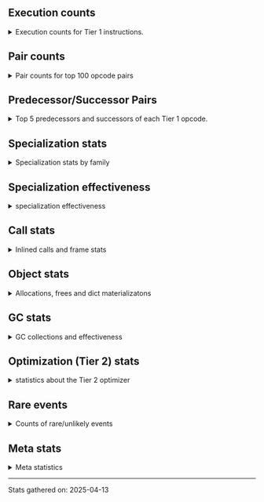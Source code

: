 ## Execution counts

<details>
<summary> Execution counts for Tier 1 instructions. </summary>


The "miss ratio" column shows the percentage of times the instruction
executed that it deoptimized. When this happens, the base unspecialized
instruction is not counted.

<table>
<thead>
<tr>
<th align="left">Name</th>
<th align="right">Base Count</th>
<th align="right">Head Count</th>
<th align="right">Change</th>
</tr>
</thead>
<tbody>
<tr>
<td align="left">CALL_METHOD_DESCRIPTOR_NOARGS</td>
<td align="right">311,995</td>
<td align="right">1,715,131</td>
<td align="right">449.7%</td>
</tr>
<tr>
<td align="left">FOR_ITER</td>
<td align="right">699,227</td>
<td align="right">1,727,477</td>
<td align="right">147.1%</td>
</tr>
<tr>
<td align="left">TO_BOOL_BOOL</td>
<td align="right">3,901,309</td>
<td align="right">9,131,997</td>
<td align="right">134.1%</td>
</tr>
<tr>
<td align="left">JUMP_FORWARD</td>
<td align="right">653,076</td>
<td align="right">1,522,491</td>
<td align="right">133.1%</td>
</tr>
<tr>
<td align="left">BINARY_OP_ADD_UNICODE</td>
<td align="right">740,301</td>
<td align="right">1,697,075</td>
<td align="right">129.2%</td>
</tr>
<tr>
<td align="left">POP_JUMP_IF_NONE</td>
<td align="right">428,403</td>
<td align="right">965,030</td>
<td align="right">125.3%</td>
</tr>
<tr>
<td align="left">TO_BOOL_STR</td>
<td align="right">1,298,526</td>
<td align="right">2,922,272</td>
<td align="right">125.0%</td>
</tr>
<tr>
<td align="left">LOAD_ATTR_METHOD_NO_DICT</td>
<td align="right">6,213,704</td>
<td align="right">13,751,482</td>
<td align="right">121.3%</td>
</tr>
<tr>
<td align="left">CONTAINS_OP_DICT</td>
<td align="right">449,174</td>
<td align="right">974,571</td>
<td align="right">117.0%</td>
</tr>
<tr>
<td align="left">CALL_ISINSTANCE</td>
<td align="right">1,027,337</td>
<td align="right">2,163,004</td>
<td align="right">110.5%</td>
</tr>
<tr>
<td align="left">COMPARE_OP_STR</td>
<td align="right">851,291</td>
<td align="right">1,792,339</td>
<td align="right">110.5%</td>
</tr>
<tr>
<td align="left">LOAD_CONST_IMMORTAL</td>
<td align="right">10,123,913</td>
<td align="right">21,312,826</td>
<td align="right">110.5%</td>
</tr>
<tr>
<td align="left">BINARY_OP_SUBSCR_DICT</td>
<td align="right">1,031,437</td>
<td align="right">2,171,264</td>
<td align="right">110.5%</td>
</tr>
<tr>
<td align="left">TO_BOOL_LIST</td>
<td align="right">927,477</td>
<td align="right">1,945,847</td>
<td align="right">109.8%</td>
</tr>
<tr>
<td align="left">CALL_METHOD_DESCRIPTOR_O</td>
<td align="right">440,923</td>
<td align="right">923,699</td>
<td align="right">109.5%</td>
</tr>
<tr>
<td align="left">CALL_LIST_APPEND</td>
<td align="right">1,139,583</td>
<td align="right">2,377,237</td>
<td align="right">108.6%</td>
</tr>
<tr>
<td align="left">LOAD_GLOBAL_MODULE</td>
<td align="right">6,600,989</td>
<td align="right">13,752,923</td>
<td align="right">108.3%</td>
</tr>
<tr>
<td align="left">LOAD_ATTR_MODULE</td>
<td align="right">3,102,828</td>
<td align="right">6,432,150</td>
<td align="right">107.3%</td>
</tr>
<tr>
<td align="left">BINARY_SLICE</td>
<td align="right">611,385</td>
<td align="right">1,264,720</td>
<td align="right">106.9%</td>
</tr>
<tr>
<td align="left">GET_ITER</td>
<td align="right">1,850,861</td>
<td align="right">3,809,956</td>
<td align="right">105.8%</td>
</tr>
<tr>
<td align="left">POP_JUMP_IF_FALSE</td>
<td align="right">8,135,631</td>
<td align="right">16,744,926</td>
<td align="right">105.8%</td>
</tr>
<tr>
<td align="left">LOAD_FAST_BORROW</td>
<td align="right">40,960,720</td>
<td align="right">84,143,570</td>
<td align="right">105.4%</td>
</tr>
<tr>
<td align="left">BUILD_LIST</td>
<td align="right">1,555,495</td>
<td align="right">3,186,316</td>
<td align="right">104.8%</td>
</tr>
<tr>
<td align="left">PUSH_NULL</td>
<td align="right">2,458,610</td>
<td align="right">5,025,324</td>
<td align="right">104.4%</td>
</tr>
<tr>
<td align="left">CALL_METHOD_DESCRIPTOR_FAST</td>
<td align="right">3,464,450</td>
<td align="right">7,053,985</td>
<td align="right">103.6%</td>
</tr>
<tr>
<td align="left">RETURN_VALUE</td>
<td align="right">6,243,336</td>
<td align="right">12,703,796</td>
<td align="right">103.5%</td>
</tr>
<tr>
<td align="left">LOAD_GLOBAL_BUILTIN</td>
<td align="right">6,579,842</td>
<td align="right">13,350,864</td>
<td align="right">102.9%</td>
</tr>
<tr>
<td align="left">STORE_FAST</td>
<td align="right">13,850,882</td>
<td align="right">27,971,509</td>
<td align="right">101.9%</td>
</tr>
<tr>
<td align="left">CALL_PY_EXACT_ARGS</td>
<td align="right">4,244,038</td>
<td align="right">8,506,954</td>
<td align="right">100.4%</td>
</tr>
<tr>
<td align="left">RESUME_CHECK</td>
<td align="right">6,521,964</td>
<td align="right">13,064,180</td>
<td align="right">100.3%</td>
</tr>
<tr>
<td align="left">CALL_BUILTIN_CLASS</td>
<td align="right">752,275</td>
<td align="right">1,505,806</td>
<td align="right">100.2%</td>
</tr>
<tr>
<td align="left">LOAD_ATTR_CLASS</td>
<td align="right">12,476</td>
<td align="right">24,956</td>
<td align="right">100.0%</td>
</tr>
<tr>
<td align="left">CALL_KW_PY</td>
<td align="right">266,158</td>
<td align="right">532,398</td>
<td align="right">100.0%</td>
</tr>
<tr>
<td align="left">CALL_KW_BOUND_METHOD</td>
<td align="right">29,112</td>
<td align="right">58,232</td>
<td align="right">100.0%</td>
</tr>
<tr>
<td align="left">CALL_KW_NON_PY</td>
<td align="right">145,563</td>
<td align="right">291,163</td>
<td align="right">100.0%</td>
</tr>
<tr>
<td align="left">LOAD_SUPER_ATTR_METHOD</td>
<td align="right">228,743</td>
<td align="right">457,543</td>
<td align="right">100.0%</td>
</tr>
<tr>
<td align="left">RAISE_VARARGS</td>
<td align="right">365,992</td>
<td align="right">732,072</td>
<td align="right">100.0%</td>
</tr>
<tr>
<td align="left">RERAISE</td>
<td align="right">311,925</td>
<td align="right">623,925</td>
<td align="right">100.0%</td>
</tr>
<tr>
<td align="left">DICT_MERGE</td>
<td align="right">241,222</td>
<td align="right">482,502</td>
<td align="right">100.0%</td>
</tr>
<tr>
<td align="left">JUMP_BACKWARD_NO_INTERRUPT</td>
<td align="right">224,586</td>
<td align="right">449,226</td>
<td align="right">100.0%</td>
</tr>
<tr>
<td align="left">UNPACK_SEQUENCE_LIST</td>
<td align="right">74,862</td>
<td align="right">149,742</td>
<td align="right">100.0%</td>
</tr>
<tr>
<td align="left">LOAD_SUPER_ATTR_ATTR</td>
<td align="right">66,544</td>
<td align="right">133,104</td>
<td align="right">100.0%</td>
</tr>
<tr>
<td align="left">LIST_EXTEND</td>
<td align="right">62,385</td>
<td align="right">124,785</td>
<td align="right">100.0%</td>
</tr>
<tr>
<td align="left">IMPORT_FROM</td>
<td align="right">54,067</td>
<td align="right">108,147</td>
<td align="right">100.0%</td>
</tr>
<tr>
<td align="left">CALL_INTRINSIC_1</td>
<td align="right">41,590</td>
<td align="right">83,190</td>
<td align="right">100.0%</td>
</tr>
<tr>
<td align="left">FORMAT_SIMPLE</td>
<td align="right">33,272</td>
<td align="right">66,552</td>
<td align="right">100.0%</td>
</tr>
<tr>
<td align="left">CONVERT_VALUE</td>
<td align="right">33,272</td>
<td align="right">66,552</td>
<td align="right">100.0%</td>
</tr>
<tr>
<td align="left">CALL_BOUND_METHOD_GENERAL</td>
<td align="right">33,272</td>
<td align="right">66,552</td>
<td align="right">100.0%</td>
</tr>
<tr>
<td align="left">BUILD_STRING</td>
<td align="right">16,636</td>
<td align="right">33,276</td>
<td align="right">100.0%</td>
</tr>
<tr>
<td align="left">CALL_METHOD_DESCRIPTOR_FAST_WITH_KEYWORDS</td>
<td align="right">723,667</td>
<td align="right">1,447,507</td>
<td align="right">100.0%</td>
</tr>
<tr>
<td align="left">BUILD_MAP</td>
<td align="right">1,343,361</td>
<td align="right">2,687,041</td>
<td align="right">100.0%</td>
</tr>
<tr>
<td align="left">CHECK_EXC_MATCH</td>
<td align="right">969,051</td>
<td align="right">1,938,331</td>
<td align="right">100.0%</td>
</tr>
<tr>
<td align="left">POP_EXCEPT</td>
<td align="right">969,051</td>
<td align="right">1,938,331</td>
<td align="right">100.0%</td>
</tr>
<tr>
<td align="left">PUSH_EXC_INFO</td>
<td align="right">969,051</td>
<td align="right">1,938,331</td>
<td align="right">100.0%</td>
</tr>
<tr>
<td align="left">SWAP</td>
<td align="right">690,397</td>
<td align="right">1,380,957</td>
<td align="right">100.0%</td>
</tr>
<tr>
<td align="left">LOAD_FAST_AND_CLEAR</td>
<td align="right">182,997</td>
<td align="right">366,037</td>
<td align="right">100.0%</td>
</tr>
<tr>
<td align="left">CALL_TYPE_1</td>
<td align="right">282,815</td>
<td align="right">565,695</td>
<td align="right">100.0%</td>
</tr>
<tr>
<td align="left">CALL_BUILTIN_FAST_WITH_KEYWORDS</td>
<td align="right">1,264,354</td>
<td align="right">2,528,994</td>
<td align="right">100.0%</td>
</tr>
<tr>
<td align="left">LOAD_ATTR_SLOT</td>
<td align="right">224,594</td>
<td align="right">449,234</td>
<td align="right">100.0%</td>
</tr>
<tr>
<td align="left">LIST_APPEND</td>
<td align="right">212,117</td>
<td align="right">424,277</td>
<td align="right">100.0%</td>
</tr>
<tr>
<td align="left">LOAD_CONST_MORTAL</td>
<td align="right">1,879,957</td>
<td align="right">3,760,279</td>
<td align="right">100.0%</td>
</tr>
<tr>
<td align="left">LOAD_ATTR_METHOD_WITH_VALUES</td>
<td align="right">2,720,531</td>
<td align="right">5,441,574</td>
<td align="right">100.0%</td>
</tr>
<tr>
<td align="left">COPY</td>
<td align="right">503,267</td>
<td align="right">1,006,627</td>
<td align="right">100.0%</td>
</tr>
<tr>
<td align="left">BINARY_OP_SUBSCR_GETITEM</td>
<td align="right">366,016</td>
<td align="right">732,096</td>
<td align="right">100.0%</td>
</tr>
<tr>
<td align="left">NOP</td>
<td align="right">1,988,144</td>
<td align="right">3,976,625</td>
<td align="right">100.0%</td>
</tr>
<tr>
<td align="left">BINARY_OP_SUBSCR_STR_INT</td>
<td align="right">453,365</td>
<td align="right">906,805</td>
<td align="right">100.0%</td>
</tr>
<tr>
<td align="left">COPY_FREE_VARS</td>
<td align="right">906,732</td>
<td align="right">1,813,613</td>
<td align="right">100.0%</td>
</tr>
<tr>
<td align="left">STORE_FAST_LOAD_FAST</td>
<td align="right">103,983</td>
<td align="right">207,983</td>
<td align="right">100.0%</td>
</tr>
<tr>
<td align="left">INTERPRETER_EXIT</td>
<td align="right">503,278</td>
<td align="right">1,006,638</td>
<td align="right">100.0%</td>
</tr>
<tr>
<td align="left">UNPACK_SEQUENCE_TUPLE</td>
<td align="right">124,780</td>
<td align="right">249,580</td>
<td align="right">100.0%</td>
</tr>
<tr>
<td align="left">CALL_PY_GENERAL</td>
<td align="right">898,418</td>
<td align="right">1,796,979</td>
<td align="right">100.0%</td>
</tr>
<tr>
<td align="left">STORE_ATTR_INSTANCE_VALUE</td>
<td align="right">3,526,737</td>
<td align="right">7,054,033</td>
<td align="right">100.0%</td>
</tr>
<tr>
<td align="left">COMPARE_OP_INT</td>
<td align="right">1,056,491</td>
<td align="right">2,113,132</td>
<td align="right">100.0%</td>
</tr>
<tr>
<td align="left">POP_JUMP_IF_NOT_NONE</td>
<td align="right">1,002,425</td>
<td align="right">2,004,986</td>
<td align="right">100.0%</td>
</tr>
<tr>
<td align="left">BINARY_OP_MULTIPLY_INT</td>
<td align="right">74,870</td>
<td align="right">149,750</td>
<td align="right">100.0%</td>
</tr>
<tr>
<td align="left">MAKE_CELL</td>
<td align="right">574,012</td>
<td align="right">1,148,093</td>
<td align="right">100.0%</td>
</tr>
<tr>
<td align="left">EXIT_INIT_CHECK</td>
<td align="right">87,350</td>
<td align="right">174,710</td>
<td align="right">100.0%</td>
</tr>
<tr>
<td align="left">CALL_ALLOC_AND_ENTER_INIT</td>
<td align="right">87,350</td>
<td align="right">174,710</td>
<td align="right">100.0%</td>
</tr>
<tr>
<td align="left">STORE_DEREF</td>
<td align="right">445,083</td>
<td align="right">890,204</td>
<td align="right">100.0%</td>
</tr>
<tr>
<td align="left">BUILD_TUPLE</td>
<td align="right">1,197,984</td>
<td align="right">2,396,066</td>
<td align="right">100.0%</td>
</tr>
<tr>
<td align="left">CALL_LEN</td>
<td align="right">465,889</td>
<td align="right">931,809</td>
<td align="right">100.0%</td>
</tr>
<tr>
<td align="left">BINARY_OP_SUBTRACT_INT</td>
<td align="right">149,764</td>
<td align="right">299,524</td>
<td align="right">100.0%</td>
</tr>
<tr>
<td align="left">CALL_FUNCTION_EX</td>
<td align="right">245,451</td>
<td align="right">490,892</td>
<td align="right">100.0%</td>
</tr>
<tr>
<td align="left">CALL_BUILTIN_O</td>
<td align="right">249,615</td>
<td align="right">499,215</td>
<td align="right">100.0%</td>
</tr>
<tr>
<td align="left">BINARY_OP_SUBSCR_LIST_INT</td>
<td align="right">137,293</td>
<td align="right">274,573</td>
<td align="right">100.0%</td>
</tr>
<tr>
<td align="left">SET_FUNCTION_ATTRIBUTE</td>
<td align="right">195,543</td>
<td align="right">391,064</td>
<td align="right">100.0%</td>
</tr>
<tr>
<td align="left">MAKE_FUNCTION</td>
<td align="right">170,589</td>
<td align="right">341,150</td>
<td align="right">100.0%</td>
</tr>
<tr>
<td align="left">CALL_BOUND_METHOD_EXACT_ARGS</td>
<td align="right">95,701</td>
<td align="right">191,381</td>
<td align="right">100.0%</td>
</tr>
<tr>
<td align="left">EXTENDED_ARG</td>
<td align="right">170,660</td>
<td align="right">341,220</td>
<td align="right">99.9%</td>
</tr>
<tr>
<td align="left">IS_OP</td>
<td align="right">520,063</td>
<td align="right">1,039,674</td>
<td align="right">99.9%</td>
</tr>
<tr>
<td align="left">STORE_SUBSCR</td>
<td align="right">54,138</td>
<td align="right">108,219</td>
<td align="right">99.9%</td>
</tr>
<tr>
<td align="left">BINARY_OP</td>
<td align="right">466,540</td>
<td align="right">932,516</td>
<td align="right">99.9%</td>
</tr>
<tr>
<td align="left">LOAD_ATTR</td>
<td align="right">626,531</td>
<td align="right">1,251,995</td>
<td align="right">99.8%</td>
</tr>
<tr>
<td align="left">BINARY_OP_SUBSCR_TUPLE_INT</td>
<td align="right">41,707</td>
<td align="right">83,308</td>
<td align="right">99.7%</td>
</tr>
<tr>
<td align="left">TO_BOOL</td>
<td align="right">120,971</td>
<td align="right">241,616</td>
<td align="right">99.7%</td>
</tr>
<tr>
<td align="left">COMPARE_OP</td>
<td align="right">186,087</td>
<td align="right">371,592</td>
<td align="right">99.7%</td>
</tr>
<tr>
<td align="left">POP_JUMP_IF_TRUE</td>
<td align="right">5,036,679</td>
<td align="right">10,036,609</td>
<td align="right">99.3%</td>
</tr>
<tr>
<td align="left">LOAD_DEREF</td>
<td align="right">2,532,901</td>
<td align="right">5,026,562</td>
<td align="right">98.5%</td>
</tr>
<tr>
<td align="left">LOAD_ATTR_INSTANCE_VALUE</td>
<td align="right">7,681,389</td>
<td align="right">15,230,679</td>
<td align="right">98.3%</td>
</tr>
<tr>
<td align="left">POP_TOP</td>
<td align="right">3,598,025</td>
<td align="right">7,103,898</td>
<td align="right">97.4%</td>
</tr>
<tr>
<td align="left">CALL_BUILTIN_FAST</td>
<td align="right">973,206</td>
<td align="right">1,920,251</td>
<td align="right">97.3%</td>
</tr>
<tr>
<td align="left">STORE_SUBSCR_DICT</td>
<td align="right">989,843</td>
<td align="right">1,947,893</td>
<td align="right">96.8%</td>
</tr>
<tr>
<td align="left">CONTAINS_OP_SET</td>
<td align="right">203,825</td>
<td align="right">401,051</td>
<td align="right">96.8%</td>
</tr>
<tr>
<td align="left">POP_ITER</td>
<td align="right">1,534,842</td>
<td align="right">3,011,755</td>
<td align="right">96.2%</td>
</tr>
<tr>
<td align="left">LOAD_SMALL_INT</td>
<td align="right">3,148,735</td>
<td align="right">6,166,209</td>
<td align="right">95.8%</td>
</tr>
<tr>
<td align="left">CALL_NON_PY_GENERAL</td>
<td align="right">657,466</td>
<td align="right">1,282,468</td>
<td align="right">95.1%</td>
</tr>
<tr>
<td align="left">FOR_ITER_TUPLE</td>
<td align="right">1,301,771</td>
<td align="right">2,536,405</td>
<td align="right">94.8%</td>
</tr>
<tr>
<td align="left">LOAD_FAST</td>
<td align="right">1,867,626</td>
<td align="right">3,603,764</td>
<td align="right">93.0%</td>
</tr>
<tr>
<td align="left">STORE_FAST_STORE_FAST</td>
<td align="right">636,471</td>
<td align="right">1,213,781</td>
<td align="right">90.7%</td>
</tr>
<tr>
<td align="left">BINARY_OP_ADD_INT</td>
<td align="right">316,132</td>
<td align="right">599,126</td>
<td align="right">89.5%</td>
</tr>
<tr>
<td align="left">TO_BOOL_NONE</td>
<td align="right">275,255</td>
<td align="right">517,877</td>
<td align="right">88.1%</td>
</tr>
<tr>
<td align="left">UNPACK_SEQUENCE_TWO_TUPLE</td>
<td align="right">382,758</td>
<td align="right">706,308</td>
<td align="right">84.5%</td>
</tr>
<tr>
<td align="left">LOAD_FAST_BORROW_LOAD_FAST_BORROW</td>
<td align="right">8,226,961</td>
<td align="right">14,888,683</td>
<td align="right">81.0%</td>
</tr>
<tr>
<td align="left">BINARY_OP_INPLACE_ADD_UNICODE</td>
<td align="right">919,139</td>
<td align="right">1,636,267</td>
<td align="right">78.0%</td>
</tr>
<tr>
<td align="left">CONTAINS_OP</td>
<td align="right">1,194,578</td>
<td align="right">1,987,470</td>
<td align="right">66.4%</td>
</tr>
<tr>
<td align="left">LOAD_FAST_LOAD_FAST</td>
<td align="right">70,806</td>
<td align="right">115,522</td>
<td align="right">63.2%</td>
</tr>
<tr>
<td align="left">IMPORT_NAME</td>
<td align="right">237,063</td>
<td align="right">375,701</td>
<td align="right">58.5%</td>
</tr>
<tr>
<td align="left">JUMP_BACKWARD_NO_JIT</td>
<td align="right">3,352,298</td>
<td align="right">1,838,499</td>
<td align="right">-45.2%</td>
</tr>
<tr>
<td align="left">FOR_ITER_LIST</td>
<td align="right">2,507,932</td>
<td align="right">3,603,301</td>
<td align="right">43.7%</td>
</tr>
<tr>
<td align="left">UNARY_INVERT</td>
<td align="right">270,341</td>
<td align="right">218,748</td>
<td align="right">-19.1%</td>
</tr>
<tr>
<td align="left">FOR_ITER_RANGE</td>
<td align="right">457,578</td>
<td align="right">378,524</td>
<td align="right">-17.3%</td>
</tr>
<tr>
<td align="left">TO_BOOL_INT</td>
<td align="right">1,231,132</td>
<td align="right">1,427,660</td>
<td align="right">16.0%</td>
</tr>
<tr>
<td align="left">BINARY_OP_EXTEND</td>
<td align="right">1,189,538</td>
<td align="right">1,344,466</td>
<td align="right">13.0%</td>
</tr>
<tr>
<td align="left">BINARY_OP_SUBTRACT_FLOAT</td>
<td align="right">68</td>
<td align="right">69</td>
<td align="right">1.5%</td>
</tr>
<tr>
<td align="left">CALL</td>
<td align="right">437</td>
<td align="right">437</td>
<td align="right">0.0%</td>
</tr>
<tr>
<td align="left">LOAD_GLOBAL</td>
<td align="right">194</td>
<td align="right">194</td>
<td align="right">0.0%</td>
</tr>
<tr>
<td align="left">LOAD_CONST</td>
<td align="right">136</td>
<td align="right">136</td>
<td align="right">0.0%</td>
</tr>
<tr>
<td align="left">CALL_KW</td>
<td align="right">47</td>
<td align="right">47</td>
<td align="right">0.0%</td>
</tr>
<tr>
<td align="left">UNPACK_SEQUENCE</td>
<td align="right">36</td>
<td align="right">36</td>
<td align="right">0.0%</td>
</tr>
<tr>
<td align="left">STORE_ATTR</td>
<td align="right">34</td>
<td align="right">34</td>
<td align="right">0.0%</td>
</tr>
<tr>
<td align="left">RESUME</td>
<td align="right">20</td>
<td align="right">20</td>
<td align="right">0.0%</td>
</tr>
<tr>
<td align="left">JUMP_BACKWARD</td>
<td align="right">15</td>
<td align="right">15</td>
<td align="right">0.0%</td>
</tr>
<tr>
<td align="left">STORE_SUBSCR_LIST_INT</td>
<td align="right">10</td>
<td align="right">10</td>
<td align="right">0.0%</td>
</tr>
<tr>
<td align="left">LOAD_ATTR_PROPERTY</td>
<td align="right">8</td>
<td align="right">8</td>
<td align="right">0.0%</td>
</tr>
<tr>
<td align="left">LOAD_SUPER_ATTR</td>
<td align="right">7</td>
<td align="right">7</td>
<td align="right">0.0%</td>
</tr>
<tr>
<td align="left">UNARY_NOT</td>
<td align="right">6</td>
<td align="right">6</td>
<td align="right">0.0%</td>
</tr>
<tr>
<td align="left">LOAD_ATTR_CLASS_WITH_METACLASS_CHECK</td>
<td align="right">6</td>
<td align="right">6</td>
<td align="right">0.0%</td>
</tr>
<tr>
<td align="left">BUILD_SLICE</td>
<td align="right">5</td>
<td align="right">5</td>
<td align="right">0.0%</td>
</tr>
<tr>
<td align="left">CALL_TUPLE_1</td>
<td align="right">2</td>
<td align="right">2</td>
<td align="right">0.0%</td>
</tr>
<tr>
<td align="left">UNARY_NEGATIVE</td>
<td align="right">1</td>
<td align="right">1</td>
<td align="right">0.0%</td>
</tr>
<tr>
<td align="left">JUMP_BACKWARD_JIT</td>
<td align="right"></td>
<td align="right">3,071,075</td>
<td align="right"></td>
</tr>
<tr>
<td align="left">ENTER_EXECUTOR</td>
<td align="right"></td>
<td align="right">1,614,124</td>
<td align="right"></td>
</tr>
<tr>
<td align="left">NOT_TAKEN</td>
<td align="right"></td>
<td align="right">205,195</td>
<td align="right"></td>
</tr>
</tbody>
</table>


</details>

## Pair counts

<details>
<summary> Pair counts for top 100 opcode pairs </summary>


Pairs of specialized operations that deoptimize and are then followed by
the corresponding unspecialized instruction are not counted as pairs.

Not included in comparative output.


</details>

## Predecessor/Successor Pairs

<details>
<summary> Top 5 predecessors and successors of each Tier 1 opcode. </summary>


This does not include the unspecialized instructions that occur after a
specialized instruction deoptimizes.

Not included in comparative output.


</details>

## Specialization stats

<details>
<summary> Specialization stats by family </summary>

### BINARY_OP

<details>
<summary> specialization stats for BINARY_OP family </summary>

<table>
<thead>
<tr>
<th align="left">Kind</th>
<th align="right">Base Count</th>
<th align="right">Base Ratio</th>
<th align="right">Head Count</th>
<th align="right">Head Ratio</th>
<th align="right">Change</th>
</tr>
</thead>
<tbody>
<tr>
<td align="left">
deferred
<details>
<summary>ⓘ</summary>

Lists the number of "deferred" (i.e. not specialized) instructions executed.
</details>
</td>
<td align="right">465,838</td>
<td align="right">7.7%</td>
<td align="right">931,758</td>
<td align="right">8.4%</td>
<td align="right">100.0%</td>
</tr>
<tr>
<td align="left">
hit
<details>
<summary>ⓘ</summary>

Specialized instructions that complete.
</details>
</td>
<td align="right">5,556,909</td>
<td align="right">92.3%</td>
<td align="right">10,168,882</td>
<td align="right">91.6%</td>
<td align="right">83.0%</td>
</tr>
<tr>
<td align="left">
miss
<details>
<summary>ⓘ</summary>

Specialized instructions that deopt.
</details>
</td>
<td align="right">8</td>
<td align="right">0.0%</td>
<td align="right">8</td>
<td align="right">0.0%</td>
<td align="right">0.0%</td>
</tr>
</tbody>
</table>

<table>
<thead>
<tr>
<th align="left">Success</th>
<th align="right">Base Count</th>
<th align="right">Base Ratio</th>
<th align="right">Head Count</th>
<th align="right">Head Ratio</th>
<th align="right">Change</th>
</tr>
</thead>
<tbody>
<tr>
<td align="left">Failure</td>
<td align="right">642</td>
<td align="right">91.5%</td>
<td align="right">698</td>
<td align="right">92.1%</td>
<td align="right">8.7%</td>
</tr>
<tr>
<td align="left">Success</td>
<td align="right">60</td>
<td align="right">8.5%</td>
<td align="right">60</td>
<td align="right">7.9%</td>
<td align="right">0.0%</td>
</tr>
</tbody>
</table>

<table>
<thead>
<tr>
<th align="left">Failure kind</th>
<th align="right">Base Count</th>
<th align="right">Base Ratio</th>
<th align="right">Head Count</th>
<th align="right">Head Ratio</th>
<th align="right">Change</th>
</tr>
</thead>
<tbody>
<tr>
<td align="left">remainder</td>
<td align="right">352</td>
<td align="right">54.8%</td>
<td align="right">402</td>
<td align="right">57.6%</td>
<td align="right">14.2%</td>
</tr>
<tr>
<td align="left">multiply different types</td>
<td align="right">95</td>
<td align="right">14.8%</td>
<td align="right">97</td>
<td align="right">13.9%</td>
<td align="right">2.1%</td>
</tr>
<tr>
<td align="left">subscr string slice</td>
<td align="right">96</td>
<td align="right">15.0%</td>
<td align="right">98</td>
<td align="right">14.0%</td>
<td align="right">2.1%</td>
</tr>
<tr>
<td align="left">subscr list slice</td>
<td align="right">99</td>
<td align="right">15.4%</td>
<td align="right">101</td>
<td align="right">14.5%</td>
<td align="right">2.0%</td>
</tr>
</tbody>
</table>


</details>

### BINARY_SLICE

<details>
<summary> specialization stats for BINARY_SLICE family </summary>

<table>
<thead>
<tr>
<th align="left">Kind</th>
<th align="right">Base Count</th>
<th align="right">Base Ratio</th>
<th align="right">Head Count</th>
<th align="right">Head Ratio</th>
<th align="right">Change</th>
</tr>
</thead>
<tbody>
<tr>
<td align="left">
deferred
<details>
<summary>ⓘ</summary>

Lists the number of "deferred" (i.e. not specialized) instructions executed.
</details>
</td>
<td align="right">611,385</td>
<td align="right">100.0%</td>
<td align="right">1,264,720</td>
<td align="right">100.0%</td>
<td align="right">106.9%</td>
</tr>
</tbody>
</table>


</details>

### CALL

<details>
<summary> specialization stats for CALL family </summary>

<table>
<thead>
<tr>
<th align="left">Kind</th>
<th align="right">Base Count</th>
<th align="right">Base Ratio</th>
<th align="right">Head Count</th>
<th align="right">Head Ratio</th>
<th align="right">Change</th>
</tr>
</thead>
<tbody>
<tr>
<td align="left">
hit
<details>
<summary>ⓘ</summary>

Specialized instructions that complete.
</details>
</td>
<td align="right">15,569,990</td>
<td align="right">99.7%</td>
<td align="right">32,597,878</td>
<td align="right">99.7%</td>
<td align="right">109.4%</td>
</tr>
<tr>
<td align="left">
miss
<details>
<summary>ⓘ</summary>

Specialized instructions that deopt.
</details>
</td>
<td align="right">48,911</td>
<td align="right">0.3%</td>
<td align="right">98,883</td>
<td align="right">0.3%</td>
<td align="right">102.2%</td>
</tr>
<tr>
<td align="left">
deferred
<details>
<summary>ⓘ</summary>

Lists the number of "deferred" (i.e. not specialized) instructions executed.
</details>
</td>
<td align="right">48,068</td>
<td align="right">0.3%</td>
<td align="right">97,088</td>
<td align="right">0.3%</td>
<td align="right">102.0%</td>
</tr>
</tbody>
</table>

<table>
<thead>
<tr>
<th align="left">Success</th>
<th align="right">Base Count</th>
<th align="right">Base Ratio</th>
<th align="right">Head Count</th>
<th align="right">Head Ratio</th>
<th align="right">Change</th>
</tr>
</thead>
<tbody>
<tr>
<td align="left">Success</td>
<td align="right">1,280</td>
<td align="right">100.0%</td>
<td align="right">2,232</td>
<td align="right">100.0%</td>
<td align="right">74.4%</td>
</tr>
<tr>
<td align="left">Failure</td>
<td align="right">0</td>
<td align="right">0.0%</td>
<td align="right">0</td>
<td align="right">0.0%</td>
<td align="right"></td>
</tr>
</tbody>
</table>

<table>
<thead>
<tr>
<th align="left">Failure kind</th>
<th align="right">Base Count</th>
<th align="right">Base Ratio</th>
<th align="right">Head Count</th>
<th align="right">Head Ratio</th>
<th align="right">Change</th>
</tr>
</thead>
<tbody>
<tr>
<td align="left">init not simple</td>
<td align="right">1</td>
<td align="right">1 / 0 !!</td>
<td align="right">1</td>
<td align="right">1 / 0 !!</td>
<td align="right">0.0%</td>
</tr>
</tbody>
</table>


</details>

### CALL_KW

<details>
<summary> specialization stats for CALL_KW family </summary>

<table>
<thead>
<tr>
<th align="left">Kind</th>
<th align="right">Base Count</th>
<th align="right">Base Ratio</th>
<th align="right">Head Count</th>
<th align="right">Head Ratio</th>
<th align="right">Change</th>
</tr>
</thead>
<tbody>
<tr>
<td align="left">
deferred
<details>
<summary>ⓘ</summary>

Lists the number of "deferred" (i.e. not specialized) instructions executed.
</details>
</td>
<td align="right">21</td>
<td align="right">44.7%</td>
<td align="right">21</td>
<td align="right">44.7%</td>
<td align="right">0.0%</td>
</tr>
</tbody>
</table>

<table>
<thead>
<tr>
<th align="left">Success</th>
<th align="right">Base Count</th>
<th align="right">Base Ratio</th>
<th align="right">Head Count</th>
<th align="right">Head Ratio</th>
<th align="right">Change</th>
</tr>
</thead>
<tbody>
<tr>
<td align="left">Success</td>
<td align="right">26</td>
<td align="right">100.0%</td>
<td align="right">26</td>
<td align="right">100.0%</td>
<td align="right">0.0%</td>
</tr>
<tr>
<td align="left">Failure</td>
<td align="right">0</td>
<td align="right">0.0%</td>
<td align="right">0</td>
<td align="right">0.0%</td>
<td align="right"></td>
</tr>
</tbody>
</table>


</details>

### COMPARE_OP

<details>
<summary> specialization stats for COMPARE_OP family </summary>

<table>
<thead>
<tr>
<th align="left">Kind</th>
<th align="right">Base Count</th>
<th align="right">Base Ratio</th>
<th align="right">Head Count</th>
<th align="right">Head Ratio</th>
<th align="right">Change</th>
</tr>
</thead>
<tbody>
<tr>
<td align="left">
hit
<details>
<summary>ⓘ</summary>

Specialized instructions that complete.
</details>
</td>
<td align="right">1,780,780</td>
<td align="right">85.0%</td>
<td align="right">3,651,886</td>
<td align="right">85.4%</td>
<td align="right">105.1%</td>
</tr>
<tr>
<td align="left">
deferred
<details>
<summary>ⓘ</summary>

Lists the number of "deferred" (i.e. not specialized) instructions executed.
</details>
</td>
<td align="right">178,519</td>
<td align="right">8.5%</td>
<td align="right">357,167</td>
<td align="right">8.4%</td>
<td align="right">100.1%</td>
</tr>
<tr>
<td align="left">
miss
<details>
<summary>ⓘ</summary>

Specialized instructions that deopt.
</details>
</td>
<td align="right">127,002</td>
<td align="right">6.1%</td>
<td align="right">253,585</td>
<td align="right">5.9%</td>
<td align="right">99.7%</td>
</tr>
</tbody>
</table>

<table>
<thead>
<tr>
<th align="left">Success</th>
<th align="right">Base Count</th>
<th align="right">Base Ratio</th>
<th align="right">Head Count</th>
<th align="right">Head Ratio</th>
<th align="right">Change</th>
</tr>
</thead>
<tbody>
<tr>
<td align="left">Success</td>
<td align="right">2,434</td>
<td align="right">24.3%</td>
<td align="right">4,740</td>
<td align="right">24.8%</td>
<td align="right">94.7%</td>
</tr>
<tr>
<td align="left">Failure</td>
<td align="right">7,572</td>
<td align="right">75.7%</td>
<td align="right">14,388</td>
<td align="right">75.2%</td>
<td align="right">90.0%</td>
</tr>
</tbody>
</table>

<table>
<thead>
<tr>
<th align="left">Failure kind</th>
<th align="right">Base Count</th>
<th align="right">Base Ratio</th>
<th align="right">Head Count</th>
<th align="right">Head Ratio</th>
<th align="right">Change</th>
</tr>
</thead>
<tbody>
<tr>
<td align="left">different types</td>
<td align="right">7,572</td>
<td align="right">100.0%</td>
<td align="right">14,388</td>
<td align="right">100.0%</td>
<td align="right">90.0%</td>
</tr>
</tbody>
</table>


</details>

### CONTAINS_OP

<details>
<summary> specialization stats for CONTAINS_OP family </summary>

<table>
<thead>
<tr>
<th align="left">Kind</th>
<th align="right">Base Count</th>
<th align="right">Base Ratio</th>
<th align="right">Head Count</th>
<th align="right">Head Ratio</th>
<th align="right">Change</th>
</tr>
</thead>
<tbody>
<tr>
<td align="left">
hit
<details>
<summary>ⓘ</summary>

Specialized instructions that complete.
</details>
</td>
<td align="right">652,999</td>
<td align="right">35.3%</td>
<td align="right">1,375,622</td>
<td align="right">40.9%</td>
<td align="right">110.7%</td>
</tr>
<tr>
<td align="left">
deferred
<details>
<summary>ⓘ</summary>

Lists the number of "deferred" (i.e. not specialized) instructions executed.
</details>
</td>
<td align="right">1,193,673</td>
<td align="right">64.6%</td>
<td align="right">1,986,448</td>
<td align="right">59.1%</td>
<td align="right">66.4%</td>
</tr>
</tbody>
</table>

<table>
<thead>
<tr>
<th align="left">Success</th>
<th align="right">Base Count</th>
<th align="right">Base Ratio</th>
<th align="right">Head Count</th>
<th align="right">Head Ratio</th>
<th align="right">Change</th>
</tr>
</thead>
<tbody>
<tr>
<td align="left">Failure</td>
<td align="right">897</td>
<td align="right">99.1%</td>
<td align="right">1,014</td>
<td align="right">99.2%</td>
<td align="right">13.0%</td>
</tr>
<tr>
<td align="left">Success</td>
<td align="right">8</td>
<td align="right">0.9%</td>
<td align="right">8</td>
<td align="right">0.8%</td>
<td align="right">0.0%</td>
</tr>
</tbody>
</table>

<table>
<thead>
<tr>
<th align="left">Failure kind</th>
<th align="right">Base Count</th>
<th align="right">Base Ratio</th>
<th align="right">Head Count</th>
<th align="right">Head Ratio</th>
<th align="right">Change</th>
</tr>
</thead>
<tbody>
<tr>
<td align="left">str</td>
<td align="right">681</td>
<td align="right">75.9%</td>
<td align="right">816</td>
<td align="right">80.5%</td>
<td align="right">19.8%</td>
</tr>
<tr>
<td align="left">list</td>
<td align="right">122</td>
<td align="right">13.6%</td>
<td align="right">102</td>
<td align="right">10.1%</td>
<td align="right">-16.4%</td>
</tr>
<tr>
<td align="left">tuple</td>
<td align="right">94</td>
<td align="right">10.5%</td>
<td align="right">96</td>
<td align="right">9.5%</td>
<td align="right">2.1%</td>
</tr>
</tbody>
</table>


</details>

### FOR_ITER

<details>
<summary> specialization stats for FOR_ITER family </summary>

<table>
<thead>
<tr>
<th align="left">Kind</th>
<th align="right">Base Count</th>
<th align="right">Base Ratio</th>
<th align="right">Head Count</th>
<th align="right">Head Ratio</th>
<th align="right">Change</th>
</tr>
</thead>
<tbody>
<tr>
<td align="left">
deferred
<details>
<summary>ⓘ</summary>

Lists the number of "deferred" (i.e. not specialized) instructions executed.
</details>
</td>
<td align="right">698,793</td>
<td align="right">14.1%</td>
<td align="right">1,726,895</td>
<td align="right">20.9%</td>
<td align="right">147.1%</td>
</tr>
<tr>
<td align="left">
hit
<details>
<summary>ⓘ</summary>

Specialized instructions that complete.
</details>
</td>
<td align="right">4,267,265</td>
<td align="right">85.9%</td>
<td align="right">6,518,230</td>
<td align="right">79.0%</td>
<td align="right">52.7%</td>
</tr>
<tr>
<td align="left">
miss
<details>
<summary>ⓘ</summary>

Specialized instructions that deopt.
</details>
</td>
<td align="right">16</td>
<td align="right">0.0%</td>
<td align="right"></td>
<td align="right"></td>
<td align="right"></td>
</tr>
</tbody>
</table>

<table>
<thead>
<tr>
<th align="left">Success</th>
<th align="right">Base Count</th>
<th align="right">Base Ratio</th>
<th align="right">Head Count</th>
<th align="right">Head Ratio</th>
<th align="right">Change</th>
</tr>
</thead>
<tbody>
<tr>
<td align="left">Failure</td>
<td align="right">425</td>
<td align="right">97.9%</td>
<td align="right">573</td>
<td align="right">98.5%</td>
<td align="right">34.8%</td>
</tr>
<tr>
<td align="left">Success</td>
<td align="right">9</td>
<td align="right">2.1%</td>
<td align="right">9</td>
<td align="right">1.5%</td>
<td align="right">0.0%</td>
</tr>
</tbody>
</table>

<table>
<thead>
<tr>
<th align="left">Failure kind</th>
<th align="right">Base Count</th>
<th align="right">Base Ratio</th>
<th align="right">Head Count</th>
<th align="right">Head Ratio</th>
<th align="right">Change</th>
</tr>
</thead>
<tbody>
<tr>
<td align="left">dict items</td>
<td align="right">51</td>
<td align="right">12.0%</td>
<td align="right">31</td>
<td align="right">5.4%</td>
<td align="right">-39.2%</td>
</tr>
<tr>
<td align="left">enumerate</td>
<td align="right">120</td>
<td align="right">28.2%</td>
<td align="right">145</td>
<td align="right">25.3%</td>
<td align="right">20.8%</td>
</tr>
<tr>
<td align="left">dict keys</td>
<td align="right">202</td>
<td align="right">47.5%</td>
<td align="right">184</td>
<td align="right">32.1%</td>
<td align="right">-8.9%</td>
</tr>
<tr>
<td align="left">zip</td>
<td align="right">50</td>
<td align="right">11.8%</td>
<td align="right">52</td>
<td align="right">9.1%</td>
<td align="right">4.0%</td>
</tr>
<tr>
<td align="left">dict values</td>
<td align="right">2</td>
<td align="right">0.5%</td>
<td align="right">2</td>
<td align="right">0.3%</td>
<td align="right">0.0%</td>
</tr>
<tr>
<td align="left">ascii string</td>
<td align="right"></td>
<td align="right"></td>
<td align="right">158</td>
<td align="right">27.6%</td>
<td align="right"></td>
</tr>
<tr>
<td align="left">seq iter</td>
<td align="right"></td>
<td align="right"></td>
<td align="right">1</td>
<td align="right">0.2%</td>
<td align="right"></td>
</tr>
</tbody>
</table>


</details>

### LOAD_ATTR

<details>
<summary> specialization stats for LOAD_ATTR family </summary>

<table>
<thead>
<tr>
<th align="left">Kind</th>
<th align="right">Base Count</th>
<th align="right">Base Ratio</th>
<th align="right">Head Count</th>
<th align="right">Head Ratio</th>
<th align="right">Change</th>
</tr>
</thead>
<tbody>
<tr>
<td align="left">
hit
<details>
<summary>ⓘ</summary>

Specialized instructions that complete.
</details>
</td>
<td align="right">16,669,303</td>
<td align="right">81.0%</td>
<td align="right">34,772,130</td>
<td align="right">81.7%</td>
<td align="right">108.6%</td>
</tr>
<tr>
<td align="left">
deferred
<details>
<summary>ⓘ</summary>

Lists the number of "deferred" (i.e. not specialized) instructions executed.
</details>
</td>
<td align="right">624,075</td>
<td align="right">3.0%</td>
<td align="right">1,248,076</td>
<td align="right">2.9%</td>
<td align="right">100.0%</td>
</tr>
<tr>
<td align="left">
miss
<details>
<summary>ⓘ</summary>

Specialized instructions that deopt.
</details>
</td>
<td align="right">3,286,233</td>
<td align="right">16.0%</td>
<td align="right">6,557,959</td>
<td align="right">15.4%</td>
<td align="right">99.6%</td>
</tr>
</tbody>
</table>

<table>
<thead>
<tr>
<th align="left">Success</th>
<th align="right">Base Count</th>
<th align="right">Base Ratio</th>
<th align="right">Head Count</th>
<th align="right">Head Ratio</th>
<th align="right">Change</th>
</tr>
</thead>
<tbody>
<tr>
<td align="left">Success</td>
<td align="right">62,297</td>
<td align="right">98.9%</td>
<td align="right">124,128</td>
<td align="right">99.4%</td>
<td align="right">99.3%</td>
</tr>
<tr>
<td align="left">Failure</td>
<td align="right">689</td>
<td align="right">1.1%</td>
<td align="right">701</td>
<td align="right">0.6%</td>
<td align="right">1.7%</td>
</tr>
</tbody>
</table>

<table>
<thead>
<tr>
<th align="left">Failure kind</th>
<th align="right">Base Count</th>
<th align="right">Base Ratio</th>
<th align="right">Head Count</th>
<th align="right">Head Ratio</th>
<th align="right">Change</th>
</tr>
</thead>
<tbody>
<tr>
<td align="left">mutable class</td>
<td align="right">46</td>
<td align="right">6.7%</td>
<td align="right">47</td>
<td align="right">6.7%</td>
<td align="right">2.2%</td>
</tr>
<tr>
<td align="left">not managed dict</td>
<td align="right">46</td>
<td align="right">6.7%</td>
<td align="right">47</td>
<td align="right">6.7%</td>
<td align="right">2.2%</td>
</tr>
<tr>
<td align="left">module attr not found</td>
<td align="right">46</td>
<td align="right">6.7%</td>
<td align="right">47</td>
<td align="right">6.7%</td>
<td align="right">2.2%</td>
</tr>
<tr>
<td align="left">overridden</td>
<td align="right">48</td>
<td align="right">7.0%</td>
<td align="right">49</td>
<td align="right">7.0%</td>
<td align="right">2.1%</td>
</tr>
<tr>
<td align="left">method</td>
<td align="right">387</td>
<td align="right">56.2%</td>
<td align="right">393</td>
<td align="right">56.1%</td>
<td align="right">1.6%</td>
</tr>
</tbody>
</table>


</details>

### LOAD_GLOBAL

<details>
<summary> specialization stats for LOAD_GLOBAL family </summary>

<table>
<thead>
<tr>
<th align="left">Kind</th>
<th align="right">Base Count</th>
<th align="right">Base Ratio</th>
<th align="right">Head Count</th>
<th align="right">Head Ratio</th>
<th align="right">Change</th>
</tr>
</thead>
<tbody>
<tr>
<td align="left">
miss
<details>
<summary>ⓘ</summary>

Specialized instructions that deopt.
</details>
</td>
<td align="right">35</td>
<td align="right">0.0%</td>
<td align="right">135</td>
<td align="right">0.0%</td>
<td align="right">285.7%</td>
</tr>
<tr>
<td align="left">
hit
<details>
<summary>ⓘ</summary>

Specialized instructions that complete.
</details>
</td>
<td align="right">13,180,796</td>
<td align="right">100.0%</td>
<td align="right">27,103,652</td>
<td align="right">100.0%</td>
<td align="right">105.6%</td>
</tr>
<tr>
<td align="left">
deferred
<details>
<summary>ⓘ</summary>

Lists the number of "deferred" (i.e. not specialized) instructions executed.
</details>
</td>
<td align="right">26</td>
<td align="right">0.0%</td>
<td align="right">26</td>
<td align="right">0.0%</td>
<td align="right">0.0%</td>
</tr>
<tr>
<td align="left">
deopt
<details>
<summary>ⓘ</summary>

Specialized instructions that deopt.
</details>
</td>
<td align="right">35</td>
<td align="right">0.0%</td>
<td align="right">35</td>
<td align="right">0.0%</td>
<td align="right">0.0%</td>
</tr>
</tbody>
</table>

<table>
<thead>
<tr>
<th align="left">Success</th>
<th align="right">Base Count</th>
<th align="right">Base Ratio</th>
<th align="right">Head Count</th>
<th align="right">Head Ratio</th>
<th align="right">Change</th>
</tr>
</thead>
<tbody>
<tr>
<td align="left">Success</td>
<td align="right">169</td>
<td align="right">100.0%</td>
<td align="right">171</td>
<td align="right">100.0%</td>
<td align="right">1.2%</td>
</tr>
<tr>
<td align="left">Failure</td>
<td align="right">0</td>
<td align="right">0.0%</td>
<td align="right">0</td>
<td align="right">0.0%</td>
<td align="right"></td>
</tr>
</tbody>
</table>


</details>

### LOAD_SUPER_ATTR

<details>
<summary> specialization stats for LOAD_SUPER_ATTR family </summary>

<table>
<thead>
<tr>
<th align="left">Kind</th>
<th align="right">Base Count</th>
<th align="right">Base Ratio</th>
<th align="right">Head Count</th>
<th align="right">Head Ratio</th>
<th align="right">Change</th>
</tr>
</thead>
<tbody>
<tr>
<td align="left">
hit
<details>
<summary>ⓘ</summary>

Specialized instructions that complete.
</details>
</td>
<td align="right">295,287</td>
<td align="right">100.0%</td>
<td align="right">590,647</td>
<td align="right">100.0%</td>
<td align="right">100.0%</td>
</tr>
<tr>
<td align="left">
deferred
<details>
<summary>ⓘ</summary>

Lists the number of "deferred" (i.e. not specialized) instructions executed.
</details>
</td>
<td align="right">2</td>
<td align="right">0.0%</td>
<td align="right">2</td>
<td align="right">0.0%</td>
<td align="right">0.0%</td>
</tr>
</tbody>
</table>

<table>
<thead>
<tr>
<th align="left">Success</th>
<th align="right">Base Count</th>
<th align="right">Base Ratio</th>
<th align="right">Head Count</th>
<th align="right">Head Ratio</th>
<th align="right">Change</th>
</tr>
</thead>
<tbody>
<tr>
<td align="left">Success</td>
<td align="right">5</td>
<td align="right">100.0%</td>
<td align="right">5</td>
<td align="right">100.0%</td>
<td align="right">0.0%</td>
</tr>
<tr>
<td align="left">Failure</td>
<td align="right">0</td>
<td align="right">0.0%</td>
<td align="right">0</td>
<td align="right">0.0%</td>
<td align="right"></td>
</tr>
</tbody>
</table>


</details>

### STORE_ATTR

<details>
<summary> specialization stats for STORE_ATTR family </summary>

<table>
<thead>
<tr>
<th align="left">Kind</th>
<th align="right">Base Count</th>
<th align="right">Base Ratio</th>
<th align="right">Head Count</th>
<th align="right">Head Ratio</th>
<th align="right">Change</th>
</tr>
</thead>
<tbody>
<tr>
<td align="left">
hit
<details>
<summary>ⓘ</summary>

Specialized instructions that complete.
</details>
</td>
<td align="right">2,217,354</td>
<td align="right">62.9%</td>
<td align="right">4,437,830</td>
<td align="right">62.9%</td>
<td align="right">100.1%</td>
</tr>
<tr>
<td align="left">
miss
<details>
<summary>ⓘ</summary>

Specialized instructions that deopt.
</details>
</td>
<td align="right">1,309,383</td>
<td align="right">37.1%</td>
<td align="right">2,616,203</td>
<td align="right">37.1%</td>
<td align="right">99.8%</td>
</tr>
<tr>
<td align="left">
deferred
<details>
<summary>ⓘ</summary>

Lists the number of "deferred" (i.e. not specialized) instructions executed.
</details>
</td>
<td align="right">7</td>
<td align="right">0.0%</td>
<td align="right">7</td>
<td align="right">0.0%</td>
<td align="right">0.0%</td>
</tr>
</tbody>
</table>

<table>
<thead>
<tr>
<th align="left">Success</th>
<th align="right">Base Count</th>
<th align="right">Base Ratio</th>
<th align="right">Head Count</th>
<th align="right">Head Ratio</th>
<th align="right">Change</th>
</tr>
</thead>
<tbody>
<tr>
<td align="left">Success</td>
<td align="right">24,791</td>
<td align="right">100.0%</td>
<td align="right">49,367</td>
<td align="right">100.0%</td>
<td align="right">99.1%</td>
</tr>
<tr>
<td align="left">Failure</td>
<td align="right">0</td>
<td align="right">0.0%</td>
<td align="right">0</td>
<td align="right">0.0%</td>
<td align="right"></td>
</tr>
</tbody>
</table>


</details>

### STORE_SUBSCR

<details>
<summary> specialization stats for STORE_SUBSCR family </summary>

<table>
<thead>
<tr>
<th align="left">Kind</th>
<th align="right">Base Count</th>
<th align="right">Base Ratio</th>
<th align="right">Head Count</th>
<th align="right">Head Ratio</th>
<th align="right">Change</th>
</tr>
</thead>
<tbody>
<tr>
<td align="left">
deferred
<details>
<summary>ⓘ</summary>

Lists the number of "deferred" (i.e. not specialized) instructions executed.
</details>
</td>
<td align="right">54,083</td>
<td align="right">5.2%</td>
<td align="right">108,163</td>
<td align="right">5.3%</td>
<td align="right">100.0%</td>
</tr>
<tr>
<td align="left">
hit
<details>
<summary>ⓘ</summary>

Specialized instructions that complete.
</details>
</td>
<td align="right">989,853</td>
<td align="right">94.8%</td>
<td align="right">1,947,903</td>
<td align="right">94.7%</td>
<td align="right">96.8%</td>
</tr>
</tbody>
</table>

<table>
<thead>
<tr>
<th align="left">Success</th>
<th align="right">Base Count</th>
<th align="right">Base Ratio</th>
<th align="right">Head Count</th>
<th align="right">Head Ratio</th>
<th align="right">Change</th>
</tr>
</thead>
<tbody>
<tr>
<td align="left">Failure</td>
<td align="right">51</td>
<td align="right">92.7%</td>
<td align="right">52</td>
<td align="right">92.9%</td>
<td align="right">2.0%</td>
</tr>
<tr>
<td align="left">Success</td>
<td align="right">4</td>
<td align="right">7.3%</td>
<td align="right">4</td>
<td align="right">7.1%</td>
<td align="right">0.0%</td>
</tr>
</tbody>
</table>

<table>
<thead>
<tr>
<th align="left">Failure kind</th>
<th align="right">Base Count</th>
<th align="right">Base Ratio</th>
<th align="right">Head Count</th>
<th align="right">Head Ratio</th>
<th align="right">Change</th>
</tr>
</thead>
<tbody>
<tr>
<td align="left">list slice</td>
<td align="right">51</td>
<td align="right">100.0%</td>
<td align="right">52</td>
<td align="right">100.0%</td>
<td align="right">2.0%</td>
</tr>
</tbody>
</table>


</details>

### TO_BOOL

<details>
<summary> specialization stats for TO_BOOL family </summary>

<table>
<thead>
<tr>
<th align="left">Kind</th>
<th align="right">Base Count</th>
<th align="right">Base Ratio</th>
<th align="right">Head Count</th>
<th align="right">Head Ratio</th>
<th align="right">Change</th>
</tr>
</thead>
<tbody>
<tr>
<td align="left">
hit
<details>
<summary>ⓘ</summary>

Specialized instructions that complete.
</details>
</td>
<td align="right">7,544,588</td>
<td align="right">97.3%</td>
<td align="right">15,765,552</td>
<td align="right">97.4%</td>
<td align="right">109.0%</td>
</tr>
<tr>
<td align="left">
miss
<details>
<summary>ⓘ</summary>

Specialized instructions that deopt.
</details>
</td>
<td align="right">89,111</td>
<td align="right">1.1%</td>
<td align="right">180,101</td>
<td align="right">1.1%</td>
<td align="right">102.1%</td>
</tr>
<tr>
<td align="left">
deferred
<details>
<summary>ⓘ</summary>

Lists the number of "deferred" (i.e. not specialized) instructions executed.
</details>
</td>
<td align="right">120,710</td>
<td align="right">1.6%</td>
<td align="right">241,351</td>
<td align="right">1.5%</td>
<td align="right">99.9%</td>
</tr>
</tbody>
</table>

<table>
<thead>
<tr>
<th align="left">Success</th>
<th align="right">Base Count</th>
<th align="right">Base Ratio</th>
<th align="right">Head Count</th>
<th align="right">Head Ratio</th>
<th align="right">Change</th>
</tr>
</thead>
<tbody>
<tr>
<td align="left">Success</td>
<td align="right">1,716</td>
<td align="right">89.0%</td>
<td align="right">3,446</td>
<td align="right">94.1%</td>
<td align="right">100.8%</td>
</tr>
<tr>
<td align="left">Failure</td>
<td align="right">213</td>
<td align="right">11.0%</td>
<td align="right">217</td>
<td align="right">5.9%</td>
<td align="right">1.9%</td>
</tr>
</tbody>
</table>

<table>
<thead>
<tr>
<th align="left">Failure kind</th>
<th align="right">Base Count</th>
<th align="right">Base Ratio</th>
<th align="right">Head Count</th>
<th align="right">Head Ratio</th>
<th align="right">Change</th>
</tr>
</thead>
<tbody>
<tr>
<td align="left">tuple</td>
<td align="right">142</td>
<td align="right">66.7%</td>
<td align="right">145</td>
<td align="right">66.8%</td>
<td align="right">2.1%</td>
</tr>
<tr>
<td align="left">dict</td>
<td align="right">50</td>
<td align="right">23.5%</td>
<td align="right">51</td>
<td align="right">23.5%</td>
<td align="right">2.0%</td>
</tr>
<tr>
<td align="left">sequence</td>
<td align="right">21</td>
<td align="right">9.9%</td>
<td align="right">21</td>
<td align="right">9.7%</td>
<td align="right">0.0%</td>
</tr>
</tbody>
</table>


</details>

### UNPACK_SEQUENCE

<details>
<summary> specialization stats for UNPACK_SEQUENCE family </summary>

<table>
<thead>
<tr>
<th align="left">Kind</th>
<th align="right">Base Count</th>
<th align="right">Base Ratio</th>
<th align="right">Head Count</th>
<th align="right">Head Ratio</th>
<th align="right">Change</th>
</tr>
</thead>
<tbody>
<tr>
<td align="left">
hit
<details>
<summary>ⓘ</summary>

Specialized instructions that complete.
</details>
</td>
<td align="right">582,400</td>
<td align="right">100.0%</td>
<td align="right">1,105,630</td>
<td align="right">100.0%</td>
<td align="right">89.8%</td>
</tr>
<tr>
<td align="left">
deferred
<details>
<summary>ⓘ</summary>

Lists the number of "deferred" (i.e. not specialized) instructions executed.
</details>
</td>
<td align="right">6</td>
<td align="right">0.0%</td>
<td align="right">6</td>
<td align="right">0.0%</td>
<td align="right">0.0%</td>
</tr>
</tbody>
</table>

<table>
<thead>
<tr>
<th align="left">Success</th>
<th align="right">Base Count</th>
<th align="right">Base Ratio</th>
<th align="right">Head Count</th>
<th align="right">Head Ratio</th>
<th align="right">Change</th>
</tr>
</thead>
<tbody>
<tr>
<td align="left">Success</td>
<td align="right">30</td>
<td align="right">100.0%</td>
<td align="right">30</td>
<td align="right">100.0%</td>
<td align="right">0.0%</td>
</tr>
<tr>
<td align="left">Failure</td>
<td align="right">0</td>
<td align="right">0.0%</td>
<td align="right">0</td>
<td align="right">0.0%</td>
<td align="right"></td>
</tr>
</tbody>
</table>


</details>


</details>

## Specialization effectiveness

<details>
<summary> specialization effectiveness </summary>


All entries are execution counts. Should add up to the total number of
Tier 1 instructions executed.

<table>
<thead>
<tr>
<th align="left">Instructions</th>
<th align="right">Base Count</th>
<th align="right">Base Ratio</th>
<th align="right">Head Count</th>
<th align="right">Head Ratio</th>
<th align="right">Change</th>
</tr>
</thead>
<tbody>
<tr>
<td align="left">
Basic
<details>
<summary>ⓘ</summary>

Instructions that are not and cannot be specialized, e.g. `LOAD_FAST`.
</details>
</td>
<td align="right">118,633,183</td>
<td align="right">53.8%</td>
<td align="right">240,326,729</td>
<td align="right">54.1%</td>
<td align="right">102.6%</td>
</tr>
<tr>
<td align="left">
Specialized hits
<details>
<summary>ⓘ</summary>

Specialized instructions, e.g. `LOAD_ATTR_MODULE` that complete.
</details>
</td>
<td align="right">92,982,314</td>
<td align="right">42.2%</td>
<td align="right">186,644,094</td>
<td align="right">42.0%</td>
<td align="right">100.7%</td>
</tr>
<tr>
<td align="left">
Specialized misses
<details>
<summary>ⓘ</summary>

Specialized instructions, e.g. `LOAD_ATTR_MODULE` that deopt.
</details>
</td>
<td align="right">4,861,042</td>
<td align="right">2.2%</td>
<td align="right">9,707,325</td>
<td align="right">2.2%</td>
<td align="right">99.7%</td>
</tr>
<tr>
<td align="left">
Not specialized
<details>
<summary>ⓘ</summary>

Instructions that could be specialized but aren't, e.g. `LOAD_ATTR`, `BINARY_SLICE`.
</details>
</td>
<td align="right">3,960,212</td>
<td align="right">1.8%</td>
<td align="right">7,886,360</td>
<td align="right">1.8%</td>
<td align="right">99.1%</td>
</tr>
</tbody>
</table>

### Deferred by instruction

<details>
<summary> Breakdown of deferred (not specialized) instruction counts by family </summary>

<table>
<thead>
<tr>
<th align="left">Name</th>
<th align="right">Base Count</th>
<th align="right">Base Ratio</th>
<th align="right">Head Count</th>
<th align="right">Head Ratio</th>
<th align="right">Change</th>
</tr>
</thead>
<tbody>
<tr>
<td align="left">FOR_ITER</td>
<td align="right">698,793</td>
<td align="right">17.5%</td>
<td align="right">1,726,895</td>
<td align="right">21.7%</td>
<td align="right">147.1%</td>
</tr>
<tr>
<td align="left">BINARY_SLICE</td>
<td align="right">611,385</td>
<td align="right">15.3%</td>
<td align="right">1,264,720</td>
<td align="right">15.9%</td>
<td align="right">106.9%</td>
</tr>
<tr>
<td align="left">CALL</td>
<td align="right">48,068</td>
<td align="right">1.2%</td>
<td align="right">97,088</td>
<td align="right">1.2%</td>
<td align="right">102.0%</td>
</tr>
<tr>
<td align="left">COMPARE_OP</td>
<td align="right">178,519</td>
<td align="right">4.5%</td>
<td align="right">357,167</td>
<td align="right">4.5%</td>
<td align="right">100.1%</td>
</tr>
<tr>
<td align="left">BINARY_OP</td>
<td align="right">465,838</td>
<td align="right">11.7%</td>
<td align="right">931,758</td>
<td align="right">11.7%</td>
<td align="right">100.0%</td>
</tr>
<tr>
<td align="left">STORE_SUBSCR</td>
<td align="right">54,083</td>
<td align="right">1.4%</td>
<td align="right">108,163</td>
<td align="right">1.4%</td>
<td align="right">100.0%</td>
</tr>
<tr>
<td align="left">LOAD_ATTR</td>
<td align="right">624,075</td>
<td align="right">15.6%</td>
<td align="right">1,248,076</td>
<td align="right">15.7%</td>
<td align="right">100.0%</td>
</tr>
<tr>
<td align="left">TO_BOOL</td>
<td align="right">120,710</td>
<td align="right">3.0%</td>
<td align="right">241,351</td>
<td align="right">3.0%</td>
<td align="right">99.9%</td>
</tr>
<tr>
<td align="left">CONTAINS_OP</td>
<td align="right">1,193,673</td>
<td align="right">29.9%</td>
<td align="right">1,986,448</td>
<td align="right">24.9%</td>
<td align="right">66.4%</td>
</tr>
<tr>
<td align="left">LOAD_GLOBAL</td>
<td align="right">26</td>
<td align="right">0.0%</td>
<td align="right">26</td>
<td align="right">0.0%</td>
<td align="right">0.0%</td>
</tr>
</tbody>
</table>


</details>

### Misses by instruction

<details>
<summary> Breakdown of misses (specialized deopts) instruction counts by family </summary>

<table>
<thead>
<tr>
<th align="left">Name</th>
<th align="right">Base Count</th>
<th align="right">Base Ratio</th>
<th align="right">Head Count</th>
<th align="right">Head Ratio</th>
<th align="right">Change</th>
</tr>
</thead>
<tbody>
<tr>
<td align="left">CALL_BUILTIN_CLASS</td>
<td align="right">3,445</td>
<td align="right">0.1%</td>
<td align="right">8,003</td>
<td align="right">0.1%</td>
<td align="right">132.3%</td>
</tr>
<tr>
<td align="left">TO_BOOL_STR</td>
<td align="right">44,596</td>
<td align="right">0.9%</td>
<td align="right">90,351</td>
<td align="right">0.9%</td>
<td align="right">102.6%</td>
</tr>
<tr>
<td align="left">TO_BOOL_NONE</td>
<td align="right">44,509</td>
<td align="right">0.9%</td>
<td align="right">89,744</td>
<td align="right">0.9%</td>
<td align="right">101.6%</td>
</tr>
<tr>
<td align="left">LOAD_ATTR_METHOD_WITH_VALUES</td>
<td align="right">680,948</td>
<td align="right">14.0%</td>
<td align="right">1,368,706</td>
<td align="right">14.1%</td>
<td align="right">101.0%</td>
</tr>
<tr>
<td align="left">CALL_PY_EXACT_ARGS</td>
<td align="right">45,464</td>
<td align="right">0.9%</td>
<td align="right">90,878</td>
<td align="right">0.9%</td>
<td align="right">99.9%</td>
</tr>
<tr>
<td align="left">STORE_ATTR_INSTANCE_VALUE</td>
<td align="right">1,309,383</td>
<td align="right">26.9%</td>
<td align="right">2,616,203</td>
<td align="right">26.9%</td>
<td align="right">99.8%</td>
</tr>
<tr>
<td align="left">COMPARE_OP_STR</td>
<td align="right">127,002</td>
<td align="right">2.6%</td>
<td align="right">253,585</td>
<td align="right">2.6%</td>
<td align="right">99.7%</td>
</tr>
<tr>
<td align="left">LOAD_ATTR_INSTANCE_VALUE</td>
<td align="right">2,605,285</td>
<td align="right">53.6%</td>
<td align="right">5,189,253</td>
<td align="right">53.5%</td>
<td align="right">99.2%</td>
</tr>
<tr>
<td align="left">RESUME</td>
<td align="right">343</td>
<td align="right">0.0%</td>
<td align="right">451</td>
<td align="right">0.0%</td>
<td align="right">31.5%</td>
</tr>
<tr>
<td align="left">RESUME_CHECK</td>
<td align="right">343</td>
<td align="right">0.0%</td>
<td align="right">451</td>
<td align="right">0.0%</td>
<td align="right">31.5%</td>
</tr>
</tbody>
</table>


</details>


</details>

## Call stats

<details>
<summary> Inlined calls and frame stats </summary>


This shows what fraction of calls to Python functions are inlined (i.e.
not having a call at the C level) and for those that are not, where the
call comes from.  The various categories overlap.

Also includes the count of frame objects created.

<table>
<thead>
<tr>
<th align="left"></th>
<th align="right">Base Count</th>
<th align="right">Base Ratio</th>
<th align="right">Head Count</th>
<th align="right">Head Ratio</th>
<th align="right">Change</th>
</tr>
</thead>
<tbody>
<tr>
<td align="left">Calls to Python functions inlined</td>
<td align="right">6,018,630</td>
<td align="right">92.3%</td>
<td align="right">12,254,449</td>
<td align="right">92.4%</td>
<td align="right">103.6%</td>
</tr>
<tr>
<td align="left">Frames pushed</td>
<td align="right">6,609,334</td>
<td align="right">101.3%</td>
<td align="right">13,435,874</td>
<td align="right">101.3%</td>
<td align="right">103.3%</td>
</tr>
<tr>
<td align="left">Frame objects created</td>
<td align="right">873,406</td>
<td align="right">13.4%</td>
<td align="right">1,747,006</td>
<td align="right">13.2%</td>
<td align="right">100.0%</td>
</tr>
<tr>
<td align="left">Calls to PyEval_EvalDefault</td>
<td align="right">503,354</td>
<td align="right">7.7%</td>
<td align="right">1,006,715</td>
<td align="right">7.6%</td>
<td align="right">100.0%</td>
</tr>
<tr>
<td align="left">Calls via PyEval_EvalFrame (total)</td>
<td align="right">503,354</td>
<td align="right">7.7%</td>
<td align="right">1,006,715</td>
<td align="right">7.6%</td>
<td align="right">100.0%</td>
</tr>
<tr>
<td align="left">Calls via PyEval_EvalFrame (vector)</td>
<td align="right">503,354</td>
<td align="right">7.7%</td>
<td align="right">1,006,715</td>
<td align="right">7.6%</td>
<td align="right">100.0%</td>
</tr>
<tr>
<td align="left">Calls via PyEval_EvalFrame (function vectorcall)</td>
<td align="right">503,354</td>
<td align="right">7.7%</td>
<td align="right">1,006,715</td>
<td align="right">7.6%</td>
<td align="right">100.0%</td>
</tr>
<tr>
<td align="left">Calls via PyEval_EvalFrame (generator)</td>
<td align="right">0</td>
<td align="right">0.0%</td>
<td align="right">0</td>
<td align="right">0.0%</td>
<td align="right"></td>
</tr>
<tr>
<td align="left">Calls via PyEval_EvalFrame (legacy)</td>
<td align="right">0</td>
<td align="right">0.0%</td>
<td align="right">0</td>
<td align="right">0.0%</td>
<td align="right"></td>
</tr>
<tr>
<td align="left">Calls via PyEval_EvalFrame (build class)</td>
<td align="right">0</td>
<td align="right">0.0%</td>
<td align="right">0</td>
<td align="right">0.0%</td>
<td align="right"></td>
</tr>
<tr>
<td align="left">Calls via PyEval_EvalFrame (slot)</td>
<td align="right">42</td>
<td align="right">0.0%</td>
<td align="right">42</td>
<td align="right">0.0%</td>
<td align="right">0.0%</td>
</tr>
<tr>
<td align="left">Calls via PyEval_EvalFrame (function ex)</td>
<td align="right">0</td>
<td align="right">0.0%</td>
<td align="right">0</td>
<td align="right">0.0%</td>
<td align="right"></td>
</tr>
<tr>
<td align="left">Calls via PyEval_EvalFrame (api)</td>
<td align="right">0</td>
<td align="right">0.0%</td>
<td align="right">0</td>
<td align="right">0.0%</td>
<td align="right"></td>
</tr>
<tr>
<td align="left">Calls via PyEval_EvalFrame (method)</td>
<td align="right">0</td>
<td align="right">0.0%</td>
<td align="right">0</td>
<td align="right">0.0%</td>
<td align="right"></td>
</tr>
</tbody>
</table>


</details>

## Object stats

<details>
<summary> Allocations, frees and dict materializatons </summary>


Below, "allocations" means "allocations that are not from a freelist".
Total allocations = "Allocations from freelist" + "Allocations".

"Inline values" is the number of values arrays inlined into objects.

The cache hit/miss numbers are for the MRO cache, split into dunder and
other names.

<table>
<thead>
<tr>
<th align="left"></th>
<th align="right">Base Count</th>
<th align="right">Base Ratio</th>
<th align="right">Head Count</th>
<th align="right">Head Ratio</th>
<th align="right">Change</th>
</tr>
</thead>
<tbody>
<tr>
<td align="left">Interpreter immortal decrefs</td>
<td align="right">1,010,176</td>
<td align="right">0.8%</td>
<td align="right">3,634,646</td>
<td align="right">1.4%</td>
<td align="right">259.8%</td>
</tr>
<tr>
<td align="left">Interpreter mortal increfs</td>
<td align="right">48,461,832</td>
<td align="right">41.2%</td>
<td align="right">103,015,619</td>
<td align="right">42.2%</td>
<td align="right">112.6%</td>
</tr>
<tr>
<td align="left">Interpreter immortal increfs</td>
<td align="right">5,188,471</td>
<td align="right">4.4%</td>
<td align="right">11,024,480</td>
<td align="right">4.5%</td>
<td align="right">112.5%</td>
</tr>
<tr>
<td align="left">Interpreter mortal decrefs</td>
<td align="right">64,685,756</td>
<td align="right">50.0%</td>
<td align="right">135,802,960</td>
<td align="right">50.4%</td>
<td align="right">109.9%</td>
</tr>
<tr>
<td align="left">Frees</td>
<td align="right">10,716,241</td>
<td align="right"></td>
<td align="right">22,425,727</td>
<td align="right"></td>
<td align="right">109.3%</td>
</tr>
<tr>
<td align="left">Method cache dunder hits</td>
<td align="right">1,402,782</td>
<td align="right"></td>
<td align="right">2,935,124</td>
<td align="right"></td>
<td align="right">109.2%</td>
</tr>
<tr>
<td align="left">Allocations to 512 bytes</td>
<td align="right">9,766,247</td>
<td align="right">47.2%</td>
<td align="right">20,400,028</td>
<td align="right">48.1%</td>
<td align="right">108.9%</td>
</tr>
<tr>
<td align="left">Allocations</td>
<td align="right">9,832,791</td>
<td align="right">47.5%</td>
<td align="right">20,533,439</td>
<td align="right">48.4%</td>
<td align="right">108.8%</td>
</tr>
<tr>
<td align="left">Immortal increfs</td>
<td align="right">31,929,703</td>
<td align="right">27.1%</td>
<td align="right">65,157,526</td>
<td align="right">26.7%</td>
<td align="right">104.1%</td>
</tr>
<tr>
<td align="left">Mortal decrefs</td>
<td align="right">34,369,666</td>
<td align="right">26.5%</td>
<td align="right">70,069,504</td>
<td align="right">26.0%</td>
<td align="right">103.9%</td>
</tr>
<tr>
<td align="left">Immortal decrefs</td>
<td align="right">29,415,373</td>
<td align="right">22.7%</td>
<td align="right">59,679,678</td>
<td align="right">22.2%</td>
<td align="right">102.9%</td>
</tr>
<tr>
<td align="left">Frees to freelist</td>
<td align="right">10,847,594</td>
<td align="right"></td>
<td align="right">21,913,074</td>
<td align="right"></td>
<td align="right">102.0%</td>
</tr>
<tr>
<td align="left">Allocations from freelist</td>
<td align="right">10,847,623</td>
<td align="right">52.5%</td>
<td align="right">21,913,022</td>
<td align="right">51.6%</td>
<td align="right">102.0%</td>
</tr>
<tr>
<td align="left">Mortal increfs</td>
<td align="right">32,055,485</td>
<td align="right">27.2%</td>
<td align="right">64,676,426</td>
<td align="right">26.5%</td>
<td align="right">101.8%</td>
</tr>
<tr>
<td align="left">Method cache hits</td>
<td align="right">6,123,667</td>
<td align="right"></td>
<td align="right">12,287,125</td>
<td align="right"></td>
<td align="right">100.6%</td>
</tr>
<tr>
<td align="left">Allocations to 4 kbytes</td>
<td align="right">66,544</td>
<td align="right">0.3%</td>
<td align="right">133,389</td>
<td align="right">0.3%</td>
<td align="right">100.5%</td>
</tr>
<tr>
<td align="left">Materialize dict (new key)</td>
<td align="right">41,590</td>
<td align="right">12.3%</td>
<td align="right">83,190</td>
<td align="right">12.3%</td>
<td align="right">100.0%</td>
</tr>
<tr>
<td align="left">Inline values</td>
<td align="right">336,891</td>
<td align="right"></td>
<td align="right">673,851</td>
<td align="right"></td>
<td align="right">100.0%</td>
</tr>
<tr>
<td align="left">Method cache misses</td>
<td align="right">233,761</td>
<td align="right"></td>
<td align="right">409,991</td>
<td align="right"></td>
<td align="right">75.4%</td>
</tr>
<tr>
<td align="left">Method cache collisions</td>
<td align="right">253,780</td>
<td align="right"></td>
<td align="right">432,808</td>
<td align="right"></td>
<td align="right">70.5%</td>
</tr>
<tr>
<td align="left">Method cache dunder misses</td>
<td align="right">24,047</td>
<td align="right"></td>
<td align="right">26,736</td>
<td align="right"></td>
<td align="right">11.2%</td>
</tr>
<tr>
<td align="left">Allocations over 4 kbytes</td>
<td align="right">0</td>
<td align="right">0.0%</td>
<td align="right">22</td>
<td align="right">0.0%</td>
<td align="right">22 / 0 !!</td>
</tr>
<tr>
<td align="left">Materialize dict (on request)</td>
<td align="right">0</td>
<td align="right">0.0%</td>
<td align="right">0</td>
<td align="right">0.0%</td>
<td align="right"></td>
</tr>
<tr>
<td align="left">Materialize dict (too big)</td>
<td align="right">0</td>
<td align="right">0.0%</td>
<td align="right">0</td>
<td align="right">0.0%</td>
<td align="right"></td>
</tr>
<tr>
<td align="left">Materialize dict (str subclass)</td>
<td align="right">0</td>
<td align="right">0.0%</td>
<td align="right">0</td>
<td align="right">0.0%</td>
<td align="right"></td>
</tr>
</tbody>
</table>


</details>

## GC stats

<details>
<summary> GC collections and effectiveness </summary>


Collected/visits gives some measure of efficiency.

<table>
<thead>
<tr>
<th align="right">Generation</th>
<th align="right">Base Collections</th>
<th align="right">Base Objects collected</th>
<th align="right">Base Object visits</th>
<th align="right">Base Reachable from roots</th>
<th align="right">Base Not reachable from roots</th>
<th align="right">Head Collections</th>
<th align="right">Head Objects collected</th>
<th align="right">Head Object visits</th>
<th align="right">Head Reachable from roots</th>
<th align="right">Head Not reachable from roots</th>
</tr>
</thead>
<tbody>
<tr>
<td align="right">0</td>
<td align="right">0</td>
<td align="right">0</td>
<td align="right">0</td>
<td align="right">0</td>
<td align="right">0</td>
<td align="right">0</td>
<td align="right">0</td>
<td align="right">0</td>
<td align="right">0</td>
<td align="right">0</td>
</tr>
<tr>
<td align="right">1</td>
<td align="right">347</td>
<td align="right">702,160</td>
<td align="right">8,763,158</td>
<td align="right">55,316</td>
<td align="right">703,008</td>
<td align="right">694</td>
<td align="right">1,405,355</td>
<td align="right">17,671,606</td>
<td align="right">128,174</td>
<td align="right">1,407,278</td>
</tr>
<tr>
<td align="right">2</td>
<td align="right">0</td>
<td align="right">0</td>
<td align="right">0</td>
<td align="right">0</td>
<td align="right">0</td>
<td align="right">0</td>
<td align="right">0</td>
<td align="right">0</td>
<td align="right">0</td>
<td align="right">0</td>
</tr>
</tbody>
</table>


</details>

## Optimization (Tier 2) stats

<details>
<summary> statistics about the Tier 2 optimizer </summary>


</details>

## Rare events

<details>
<summary> Counts of rare/unlikely events </summary>

<table>
<thead>
<tr>
<th align="left">Event</th>
<th align="right">Base Count</th>
<th align="right">Head Count</th>
<th align="right">Change</th>
</tr>
</thead>
<tbody>
<tr>
<td align="left">
set class
<details>
<summary>ⓘ</summary>

Setting an object's class, `obj.__class__ = ...`
</details>
</td>
<td align="right">0</td>
<td align="right">0</td>
<td align="right"></td>
</tr>
<tr>
<td align="left">
set bases
<details>
<summary>ⓘ</summary>

Setting the bases of a class, `cls.__bases__ = ...`
</details>
</td>
<td align="right">0</td>
<td align="right">0</td>
<td align="right"></td>
</tr>
<tr>
<td align="left">
set eval frame func
<details>
<summary>ⓘ</summary>

Setting the PEP 523 frame eval function `_PyInterpreterState_SetFrameEvalFunc()`
</details>
</td>
<td align="right">0</td>
<td align="right">0</td>
<td align="right"></td>
</tr>
<tr>
<td align="left">
builtin dict
<details>
<summary>ⓘ</summary>

Modifying the builtins, `__builtins__.__dict__[var] = ...`
</details>
</td>
<td align="right">0</td>
<td align="right">0</td>
<td align="right"></td>
</tr>
<tr>
<td align="left">
func modification
<details>
<summary>ⓘ</summary>

Modifying a function, e.g. `func.__defaults__ = ...`, etc.
</details>
</td>
<td align="right">0</td>
<td align="right">0</td>
<td align="right"></td>
</tr>
<tr>
<td align="left">
watched dict modification
<details>
<summary>ⓘ</summary>

A watched dict has been modified
</details>
</td>
<td align="right">0</td>
<td align="right">0</td>
<td align="right"></td>
</tr>
<tr>
<td align="left">
watched globals modification
<details>
<summary>ⓘ</summary>

A watched `globals()` dict has been modified
</details>
</td>
<td align="right">0</td>
<td align="right">0</td>
<td align="right"></td>
</tr>
</tbody>
</table>


</details>

## Meta stats

<details>
<summary> Meta statistics </summary>

<table>
<thead>
<tr>
<th align="left"></th>
<th align="right">Base Count</th>
<th align="right">Head Count</th>
<th align="right">Change</th>
</tr>
</thead>
<tbody>
<tr>
<td align="left">Number of data files</td>
<td align="right">21</td>
<td align="right">21</td>
<td align="right">0.0%</td>
</tr>
</tbody>
</table>


</details>

---
Stats gathered on: 2025-04-13
